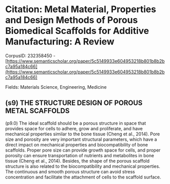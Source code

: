# Citation: Metal Material, Properties and Design Methods of Porous Biomedical Scaffolds for Additive Manufacturing: A Review

CorpusID: 232358450 - [https://www.semanticscholar.org/paper/5c5149933e604953218b801b8b2bc7a95a184c66](https://www.semanticscholar.org/paper/5c5149933e604953218b801b8b2bc7a95a184c66)

Fields: Materials Science, Engineering, Medicine

## (s9) THE STRUCTURE DESIGN OF POROUS METAL SCAFFOLDS
(p9.0) The ideal scaffold should be a porous structure in space that provides space for cells to adhere, grow and proliferate, and have mechanical properties similar to the bone tissue (Cheng et al., 2014). Pore size and porosity are very important structural parameters, which have a direct impact on mechanical properties and biocompatibility of bone scaffolds. Proper pore size can provide growth space for cells, and proper porosity can ensure transportation of nutrients and metabolites in bone tissue (Cheng et al., 2014). Besides, the shape of the porous scaffold structure is also related to the biocompatibility and mechanical properties. The continuous and smooth porous structure can avoid stress concentration and facilitate the attachment of cells to the scaffold surface.
